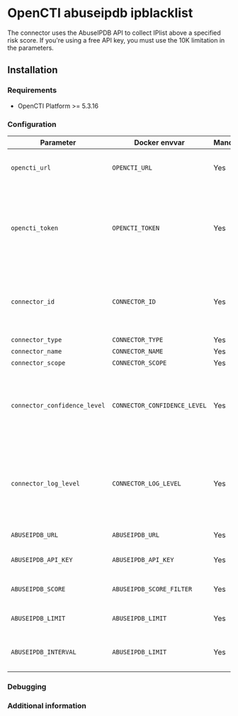 # OpenCTI abuseipdb ipblacklist

The connector uses the AbuseIPDB API to collect IPlist above a specified risk score. 
If you're using a free API key, you must use the 10K limitation in the parameters.

## Installation

### Requirements

- OpenCTI Platform >= 5.3.16

### Configuration

| Parameter                            | Docker envvar                       | Mandatory    | Description                                                                                                                                                |
| ------------------------------------ | ----------------------------------- | ------------ | ---------------------------------------------------------------------------------------------------------------------------------------------------------- |
| `opencti_url`                        | `OPENCTI_URL`                       | Yes          | The URL of the OpenCTI platform.                                                                                                                           |
| `opencti_token`                      | `OPENCTI_TOKEN`                     | Yes          | The default admin token configured in the OpenCTI platform parameters file.                                                                                |
| `connector_id`                       | `CONNECTOR_ID`                      | Yes          | A valid arbitrary `UUIDv4` that must be unique for this connector.                                                                                         |
| `connector_type`                     | `CONNECTOR_TYPE`                   | Yes          |                                                                                                       |
| `connector_name`                     | `CONNECTOR_NAME`           | Yes          |                                                                                                                                           |
| `connector_scope`                    | `CONNECTOR_SCOPE`                   | Yes          |                                                                                                 |
| `connector_confidence_level`         | `CONNECTOR_CONFIDENCE_LEVEL`        | Yes          | The default confidence level for created sightings (a number between 1 and 4).                                                                             |
| `connector_log_level`                | `CONNECTOR_LOG_LEVEL`               | Yes          | The log level for this connector, could be `debug`, `info`, `warn` or `error` (less verbose).                                                              |
| `ABUSEIPDB_URL`                      | `ABUSEIPDB_URL`                | Yes          | the abuse IPDB URL                                                                                                                |
| `ABUSEIPDB_API_KEY`                  | `ABUSEIPDB_API_KEY`                | Yes          | Your Abuse IPDB API KEY                                                                                                                |
| `ABUSEIPDB_SCORE`                    | `ABUSEIPDB_SCORE_FILTER`                | Yes          | AbuseIPDB Score Limitation                                                                                                                |
| `ABUSEIPDB_LIMIT`                    | `ABUSEIPDB_LIMIT`                | Yes          | limit number of result itself                                                                                                               |
| `ABUSEIPDB_INTERVAL`                 | `ABUSEIPDB_LIMIT`                | Yes          | interval between 2 collect itself                                                                                                                |
### Debugging ###

<!-- Any additional information to help future users debug and report detailed issues concerning this connector --> 

### Additional information

<!-- 
Any additional information about this connector 
* What information is ingested/updated/changed
* What should the user take into account when using this connector
* ...
-->

